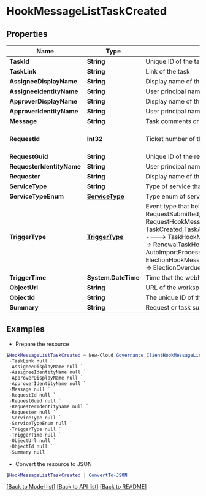 # HookMessageListTaskCreated
## Properties

Name | Type | Description | Notes
------------ | ------------- | ------------- | -------------
**TaskId** | **String** | Unique ID of the task | [optional] 
**TaskLink** | **String** | Link of the task | [optional] 
**AssigneeDisplayName** | **String** | Display name of the task assignee | [optional] 
**AssigneeIdentityName** | **String** | User principal name of the task assignee | [optional] 
**ApproverDisplayName** | **String** | Display name of the task assignee | [optional] 
**ApproverIdentityName** | **String** | User principal name of the task assignee | [optional] 
**Message** | **String** | Task comments or error message | [optional] 
**RequestId** | **Int32** | Ticket number of the request | [optional] [default to 0]
**RequestGuid** | **String** | Unique ID of the request | [optional] 
**RequesterIdentityName** | **String** | User principal name of the requester | [optional] 
**Requester** | **String** | Display name of the requester | [optional] 
**ServiceType** | **String** | Type of service that is used to submit this request | [optional] 
**ServiceTypeEnum** | [**ServiceType**](ServiceType.md) | Type enum of service that is used to submit this request | [optional] 
**TriggerType** | [**TriggerType**](TriggerType.md) | Event type that being triggered, available values and corresponding messages:                            RequestSubmitted,RequestCompleted,RequestCancelled ----&gt; RequestHookMessage              TaskCreated,TaskApproved,TaskRejected,ErrorTaskCreated,TaskRetried,TaskSkipped ----&gt; TaskHookMessage              RenewalSuccess RenewalException,RenewalOverdue ----&gt; RenewalTaskHookMessage              FullyAutoImportSuccess,ConfirmDetailSuccess ----&gt; AutoImportProcessHookMessage              ElectionCompleted,ElectionOverdue ---&gt; ElectionHookMessage              LifecycleInactiveTaskCreated,LifecycleLeaseTaskCreated ----&gt; ElectionOverdue | [optional] 
**TriggerTime** | **System.DateTime** | Time that the webhook is triggered | [optional] 
**ObjectUrl** | **String** | URL of the workspace | [optional] 
**ObjectId** | **String** | The unique ID of the workspace | [optional] 
**Summary** | **String** | Request or task summary | [optional] 

## Examples

- Prepare the resource
```powershell
$HookMessageListTaskCreated = New-Cloud.Governance.ClientHookMessageListTaskCreated  -TaskId null `
 -TaskLink null `
 -AssigneeDisplayName null `
 -AssigneeIdentityName null `
 -ApproverDisplayName null `
 -ApproverIdentityName null `
 -Message null `
 -RequestId null `
 -RequestGuid null `
 -RequesterIdentityName null `
 -Requester null `
 -ServiceType null `
 -ServiceTypeEnum null `
 -TriggerType null `
 -TriggerTime null `
 -ObjectUrl null `
 -ObjectId null `
 -Summary null
```

- Convert the resource to JSON
```powershell
$HookMessageListTaskCreated | ConvertTo-JSON
```

[[Back to Model list]](../README.md#documentation-for-models) [[Back to API list]](../README.md#documentation-for-api-endpoints) [[Back to README]](../README.md)

